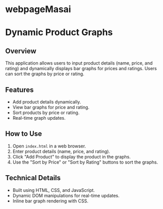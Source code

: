 # webpageMasai
# Dynamic Product Graphs

## Overview
This application allows users to input product details (name, price, and rating) and dynamically displays bar graphs for prices and ratings. Users can sort the graphs by price or rating.

## Features
- Add product details dynamically.
- View bar graphs for price and rating.
- Sort products by price or rating.
- Real-time graph updates.

## How to Use
1. Open `index.html` in a web browser.
2. Enter product details (name, price, and rating).
3. Click "Add Product" to display the product in the graphs.
4. Use the "Sort by Price" or "Sort by Rating" buttons to sort the graphs.

## Technical Details
- Built using HTML, CSS, and JavaScript.
- Dynamic DOM manipulations for real-time updates.
- Inline bar graph rendering with CSS.
